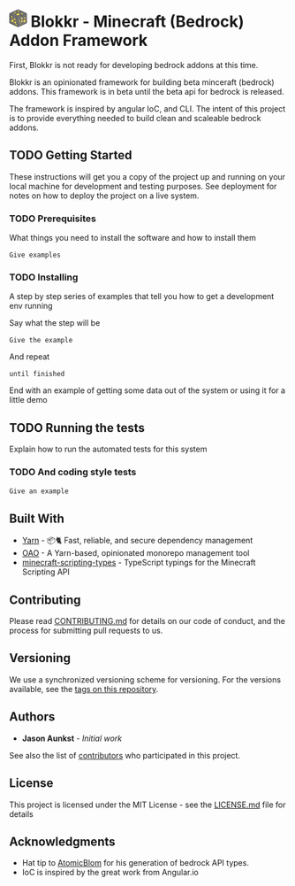 # <img src="https://github.com/jaunkst/blokkr/blob/master/.assets/icon.png?raw=true" data-canonical-src="https://gyazo.com/eb5c5741b6a9a16c692170a41a49c858.png" width="32" height="32" /> Blokkr - Minecraft (Bedrock) Addon Framework

First, Blokkr is not ready for developing bedrock addons at this time.

Blokkr is an opinionated framework for building beta minceraft (bedrock) addons. This framework is in beta until the beta api for bedrock is released.

The framework is inspired by angular IoC, and CLI. The intent of this project is to provide everything needed to build clean and scaleable bedrock addons.

## TODO Getting Started

These instructions will get you a copy of the project up and running on your local machine for development and testing purposes. See deployment for notes on how to deploy the project on a live system.

### TODO Prerequisites

What things you need to install the software and how to install them

```
Give examples
```

### TODO Installing

A step by step series of examples that tell you how to get a development env running

Say what the step will be

```
Give the example
```

And repeat

```
until finished
```

End with an example of getting some data out of the system or using it for a little demo

## TODO Running the tests

Explain how to run the automated tests for this system

### TODO And coding style tests

```
Give an example
```

## Built With

- [Yarn](https://github.com/yarnpkg/yarn) - 📦🐈 Fast, reliable, and secure dependency management
- [OAO](https://github.com/guigrpa/oao) - A Yarn-based, opinionated monorepo management tool
- [minecraft-scripting-types](https://github.com/minecraft-addon-tools/minecraft-scripting-types) - TypeScript typings for the Minecraft Scripting API

## Contributing

Please read [CONTRIBUTING.md](https://gist.github.com/jaunkst/82cee7be059c9da3d1edec4c0b6267f8) for details on our code of conduct, and the process for submitting pull requests to us.

## Versioning

We use a synchronized versioning scheme for versioning. For the versions available, see the [tags on this repository](https://github.com/jaunkst/brokkr/tags).

## Authors

- **Jason Aunkst** - _Initial work_

See also the list of [contributors](https://github.com/jaunkst/brokkr/graphs/contributors) who participated in this project.

## License

This project is licensed under the MIT License - see the [LICENSE.md](LICENSE.md) file for details

## Acknowledgments

- Hat tip to [AtomicBlom](https://github.com/minecraft-addon-tools/minecraft-scripting-types/commits?author=AtomicBlom) for his generation of bedrock API types.
- IoC is inspired by the great work from Angular.io
